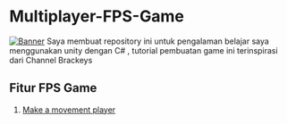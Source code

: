 # Multiplayer-FPS-Game
<a href="https://ibb.co/tKKkj19"><img src="https://i.ibb.co/2hhmVpT/Banner.jpg" alt="Banner" border="0"></a>
Saya membuat repository ini untuk pengalaman belajar saya menggunakan unity dengan C# , tutorial pembuatan game ini terinspirasi dari Channel Brackeys
## Fitur FPS Game
  1. [Make a movement player](https://github.com/RizalFIrdaus/Multiplayer-FPS-Game)
